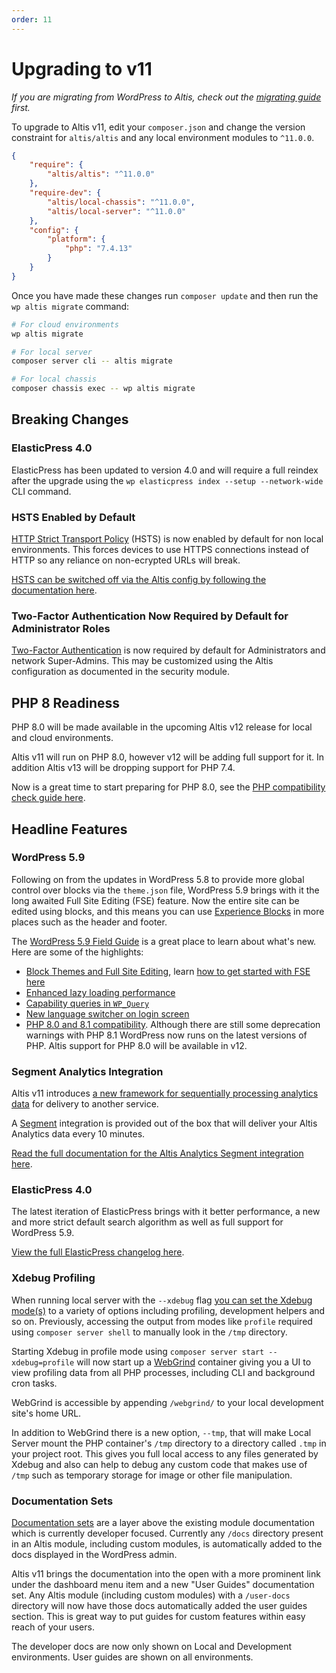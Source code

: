 ```yaml
---
order: 11
---
```

# Upgrading to v11

_If you are migrating from WordPress to Altis, check out the [migrating guide](../migrating/) first._

To upgrade to Altis v11, edit your `composer.json` and change the version constraint for `altis/altis` and any local environment modules to `^11.0.0`.

```json
{
	"require": {
		"altis/altis": "^11.0.0"
	},
	"require-dev": {
		"altis/local-chassis": "^11.0.0",
		"altis/local-server": "^11.0.0"
	},
	"config": {
		"platform": {
			"php": "7.4.13"
		}
	}
}
```

Once you have made these changes run `composer update` and then run the `wp altis migrate` command:

```sh
# For cloud environments
wp altis migrate

# For local server
composer server cli -- altis migrate

# For local chassis
composer chassis exec -- wp altis migrate
```

## Breaking Changes

### ElasticPress 4.0

ElasticPress has been updated to version 4.0 and will require a full reindex after the upgrade using the `wp elasticpress index --setup --network-wide` CLI command.

### HSTS Enabled by Default

[HTTP Strict Transport Policy](https://en.wikipedia.org/wiki/HTTP_Strict_Transport_Security) (HSTS) is now enabled by default for non local environments. This forces devices to use HTTPS connections instead of HTTP so any reliance on non-ecrypted URLs will break.

[HSTS can be switched off via the Altis config by following the documentation here](docs://security/browser.md#strict-transport-policy).

### Two-Factor Authentication Now Required by Default for Administrator Roles

[Two-Factor Authentication](docs://security/2-factor-authentication.md) is now required by default for Administrators and network Super-Admins. This may be customized using the Altis configuration as documented in the security module.

## PHP 8 Readiness

PHP 8.0 will be made available in the upcoming Altis v12 release for local and cloud environments.

Altis v11 will run on PHP 8.0, however v12 will be adding full support for it. In addition Altis v13 will be dropping support for PHP 7.4.

Now is a great time to start preparing for PHP 8.0, see the [PHP compatibility check guide here](../updating-php/README.md#run-the-compatibility-check).

## Headline Features

### WordPress 5.9

Following on from the updates in WordPress 5.8 to provide more global control over blocks via the `theme.json` file, WordPress 5.9 brings with it the long awaited Full Site Editing (FSE) feature. Now the entire site can be edited using blocks, and this means you can use [Experience Blocks](https://www.altis-dxp.com/experience-blocks/) in more places such as the header and footer.

The [WordPress 5.9 Field Guide](https://make.wordpress.org/core/2022/01/10/wordpress-5-9-field-guide/) is a great place to learn about what's new. Here are some of the highlights:

- [Block Themes and Full Site Editing](https://make.wordpress.org/core/2022/01/04/block-themes-a-new-way-to-build-themes-in-wordpress-5-9/), learn [how to get started with FSE here](docs://cms/full-site-editing.md)
- [Enhanced lazy loading performance](https://make.wordpress.org/core/2021/12/29/enhanced-lazy-loading-performance-in-5-9/)
- [Capability queries in `WP_Query`](https://make.wordpress.org/core/2022/01/05/new-capability-queries-in-wordpress-5-9/)
- [New language switcher on login screen](https://make.wordpress.org/core/2021/12/20/introducing-new-language-switcher-on-the-login-screen-in-wp-5-9/)
- [PHP 8.0 and 8.1 compatibility](https://make.wordpress.org/core/2022/01/10/wordpress-5-9-and-php-8-0-8-1/). Although there are still some deprecation warnings with PHP 8.1 WordPress now runs on the latest versions of PHP. Altis support for PHP 8.0 will be available in v12.


### Segment Analytics Integration

Altis v11 introduces [a new framework for sequentially processing analytics data](docs://analytics/native/api/data-export.md) for delivery to another service.

A [Segment](https://segment.com/) integration is provided out of the box that will deliver your Altis Analytics data every 10 minutes.

[Read the full documentation for the Altis Analytics Segment integration here](docs://analytics/native/api/data-export/segment.md).


### ElasticPress 4.0

The latest iteration of ElasticPress brings with it better performance, a new and more strict default search algorithm as well as full support for WordPress 5.9.

[View the full ElasticPress changelog here](https://github.com/10up/ElasticPress/releases/tag/4.0.0).


### Xdebug Profiling

When running local server with the `--xdebug` flag [you can set the Xdebug mode(s)](docs://local-server/using-xdebug.md) to a variety of options including profiling, development helpers and so on. Previously, accessing the output from modes like `profile` required using `composer server shell` to manually look in the `/tmp` directory.

Starting Xdebug in profile mode using `composer server start --xdebug=profile` will now start up a [WebGrind](https://github.com/jokkedk/webgrind) container giving you a UI to view profiling data from all PHP processes, including CLI and background cron tasks.

WebGrind is accessible by appending `/webgrind/` to your local development site's home URL.

In addition to WebGrind there is a new option, `--tmp`, that will make Local Server mount the PHP container's `/tmp` directory to a directory called `.tmp` in your project root. This gives you full local access to any files generated by Xdebug and also can help to debug any custom code that makes use of `/tmp` such as temporary storage for image or other file manipulation.

### Documentation Sets

[Documentation sets](docs://documentation/additional-doc-set.md) are a layer above the existing module documentation which is currently developer focused. Currently any `/docs` directory present in an Altis module, including custom modules, is automatically added to the docs displayed in the WordPress admin.

Altis v11 brings the documentation into the open with a more prominent link under the dashboard menu item and a new "User Guides" documentation set. Any Altis module (including custom modules) with a `/user-docs` directory will now have those docs automatically added the user guides section. This is great way to put guides for custom features within easy reach of your users.

The developer docs are now only shown on Local and Development environments. User guides are shown on all environments.
